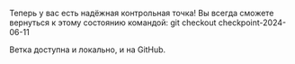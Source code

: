Теперь у вас есть надёжная контрольная точка!
Вы всегда сможете вернуться к этому состоянию командой:
  git checkout checkpoint-2024-06-11

Ветка доступна и локально, и на GitHub.